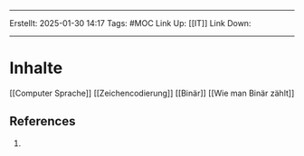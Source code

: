 
--- 
Erstellt: 2025-01-30    14:17 
Tags: #MOC 
Link Up: [[IT]]
Link Down:

--- 
# Inhalte
[[Computer Sprache]]
[[Zeichencodierung]]
[[Binär]]
[[Wie man Binär zählt]]


## References
1. 
